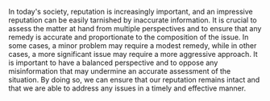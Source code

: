 



   In today's society, reputation is increasingly important, and an impressive reputation can be easily tarnished by inaccurate information. It is crucial to assess the matter at hand from multiple perspectives and to ensure that any remedy is accurate and proportionate to the composition of the issue. In some cases, a minor problem may require a modest remedy, while in other cases, a more significant issue may require a more aggressive approach. It is important to have a balanced perspective and to oppose any misinformation that may undermine an accurate assessment of the situation. By doing so, we can ensure that our reputation remains intact and that we are able to address any issues in a timely and effective manner.